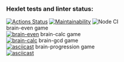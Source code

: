 ### Hexlet tests and linter status:

[![Actions Status](https://github.com/kdi-course/backend-project-lvl1/workflows/hexlet-check/badge.svg)](https://github.com/kdi-course/backend-project-lvl1/actions)
[![Maintainability](https://api.codeclimate.com/v1/badges/a99a88d28ad37a79dbf6/maintainability)](https://codeclimate.com/github/codeclimate/codeclimate/maintainability)
![Node CI](https://github.com/kdi-course/backend-project-lvl1/workflows/Node%20CI/badge.svg)  
brain-even game  
[![brain-even](https://asciinema.org/a/Xwu9JFD0uTABe3k744KoaI1vd.svg)](https://asciinema.org/a/Xwu9JFD0uTABe3k744KoaI1vd)
brain-calc game  
[![brain-calc](https://asciinema.org/a/wmhlbTMCYLUuwS1MGFbc5gqDk.svg)](https://asciinema.org/a/wmhlbTMCYLUuwS1MGFbc5gqDk)
brain-gcd game  
[![asciicast](https://asciinema.org/a/Kp5kimRxhg1ArKNEjqgPMQchv.svg)](https://asciinema.org/a/Kp5kimRxhg1ArKNEjqgPMQchv)
brain-progression game  
[![asciicast](https://asciinema.org/a/Tx9OEY4QOYa3UvdLYtiX094xL.svg)](https://asciinema.org/a/Tx9OEY4QOYa3UvdLYtiX094xL)
